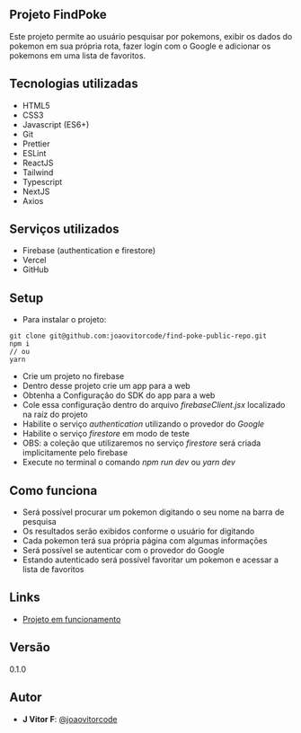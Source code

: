 ## Projeto FindPoke
Este projeto permite ao usuário pesquisar por pokemons, exibir os dados do pokemon em sua própria rota, fazer login com o Google e adicionar os pokemons em uma lista de favoritos.

## Tecnologias utilizadas
- HTML5
- CSS3
- Javascript (ES6+)
- Git
- Prettier
- ESLint
- ReactJS
- Tailwind
- Typescript
- NextJS
- Axios

## Serviços utilizados
- Firebase (authentication e firestore)
- Vercel
- GitHub

## Setup
- Para instalar o projeto:
```
git clone git@github.com:joaovitorcode/find-poke-public-repo.git
npm i
// ou
yarn
```
- Crie um projeto no firebase
- Dentro desse projeto crie um app para a web
- Obtenha a Configuração do SDK do app para a web
- Cole essa configuração dentro do arquivo *firebaseClient.jsx* localizado na raíz do projeto
- Habilite o serviço *authentication* utilizando o provedor do *Google*
- Habilite o serviço *firestore* em modo de teste
- OBS: a coleção que utilizaremos no serviço *firestore* será criada implicitamente pelo firebase
- Execute no terminal o comando *npm run dev* ou *yarn dev*

##  Como funciona
- Será possível procurar um pokemon digitando o seu nome na barra de pesquisa
- Os resultados serão exibidos conforme o usuário for digitando
- Cada pokemon terá sua própria página com algumas informações
- Será possível se autenticar com o provedor do Google
- Estando autenticado será possível favoritar um pokemon e acessar a lista de favoritos

## Links
- [Projeto em funcionamento](https://find-poke.vercel.app/)

## Versão
0.1.0

## Autor
- **J Vitor F**: [@joaovitorcode](https://github.com/joaovitorcode)
